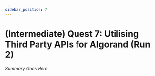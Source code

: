 ```yaml
---
sidebar_position: 7
---
```


# (Intermediate) Quest 7: Utilising Third Party APIs for Algorand (Run 2)

_Summary Goes Here_
